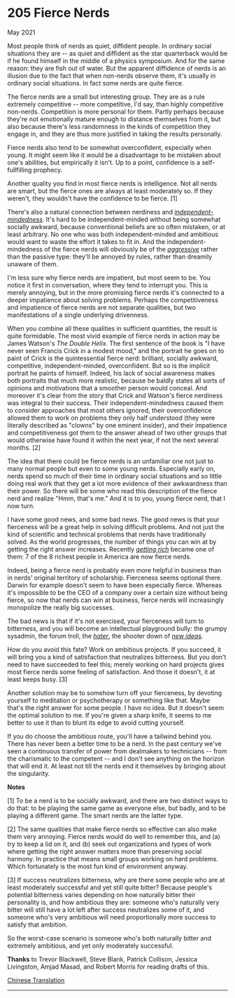 # 205 Fierce Nerds


  
 
  
 May 2021   
  
 Most people think of nerds as quiet, diffident people. In ordinary social situations they are -- as quiet and diffident as the star quarterback would be if he found himself in the middle of a physics symposium. And for the same reason: they are fish out of water. But the apparent diffidence of nerds is an illusion due to the fact that when non-nerds observe them, it's usually in ordinary social situations. In fact some nerds are quite fierce.   
  
 The fierce nerds are a small but interesting group. They are as a rule extremely competitive -- more competitive, I'd say, than highly competitive non-nerds. Competition is more personal for them. Partly perhaps because they're not emotionally mature enough to distance themselves from it, but also because there's less randomness in the kinds of competition they engage in, and they are thus more justified in taking the results personally.   
  
 Fierce nerds also tend to be somewhat overconfident, especially when young. It might seem like it would be a disadvantage to be mistaken about one's abilities, but empirically it isn't. Up to a point, confidence is a self- fullfilling prophecy.   
  
 Another quality you find in most fierce nerds is intelligence. Not all nerds are smart, but the fierce ones are always at least moderately so. If they weren't, they wouldn't have the confidence to be fierce. [1]   
  
 There's also a natural connection between nerdiness and [_independent- mindedness_](think.html). It's hard to be independent-minded without being somewhat socially awkward, because conventional beliefs are so often mistaken, or at least arbitrary. No one who was both independent-minded and ambitious would want to waste the effort it takes to fit in. And the independent- mindedness of the fierce nerds will obviously be of the [_aggressive_](conformism.html) rather than the passive type: they'll be annoyed by rules, rather than dreamily unaware of them.   
  
 I'm less sure why fierce nerds are impatient, but most seem to be. You notice it first in conversation, where they tend to interrupt you. This is merely annoying, but in the more promising fierce nerds it's connected to a deeper impatience about solving problems. Perhaps the competitiveness and impatience of fierce nerds are not separate qualities, but two manifestations of a single underlying drivenness.   
  
 When you combine all these qualities in sufficient quantities, the result is quite formidable. The most vivid example of fierce nerds in action may be James Watson's _The Double Helix_. The first sentence of the book is "I have never seen Francis Crick in a modest mood," and the portrait he goes on to paint of Crick is the quintessential fierce nerd: brilliant, socially awkward, competitive, independent-minded, overconfident. But so is the implicit portrait he paints of himself. Indeed, his lack of social awareness makes both portraits that much more realistic, because he baldly states all sorts of opinions and motivations that a smoother person would conceal. And moreover it's clear from the story that Crick and Watson's fierce nerdiness was integral to their success. Their independent-mindedness caused them to consider approaches that most others ignored, their overconfidence allowed them to work on problems they only half understood (they were literally described as "clowns" by one eminent insider), and their impatience and competitiveness got them to the answer ahead of two other groups that would otherwise have found it within the next year, if not the next several months. 
[2]  
 
  
 The idea that there could be fierce nerds is an unfamiliar one not just to many normal people but even to some young nerds. Especially early on, nerds spend so much of their time in ordinary social situations and so little doing real work that they get a lot more evidence of their awkwardness than their power. So there will be some who read this description of the fierce nerd and realize "Hmm, that's me." And it is to you, young fierce nerd, that I now turn.   
  
 I have some good news, and some bad news. The good news is that your fierceness will be a great help in solving difficult problems. And not just the kind of scientific and technical problems that nerds have traditionally solved. As the world progresses, the number of things you can win at by getting the right answer increases. Recently [_getting rich_](richnow.html) became one of them: 7 of the 8 richest people in America are now fierce nerds.   
  
 Indeed, being a fierce nerd is probably even more helpful in business than in nerds' original territory of scholarship. Fierceness seems optional there. Darwin for example doesn't seem to have been especially fierce. Whereas it's impossible to be the CEO of a company over a certain size without being fierce, so now that nerds can win at business, fierce nerds will increasingly monopolize the really big successes.   
  
 The bad news is that if it's not exercised, your fierceness will turn to bitterness, and you will become an intellectual playground bully: the grumpy sysadmin, the forum troll, the [_hater_](fh.html), the shooter down of [_new ideas_](newideas.html).   
  
 How do you avoid this fate? Work on ambitious projects. If you succeed, it will bring you a kind of satisfaction that neutralizes bitterness. But you don't need to have succeeded to feel this; merely working on hard projects gives most fierce nerds some feeling of satisfaction. And those it doesn't, it at least keeps busy. [3]   
  
 Another solution may be to somehow turn off your fierceness, by devoting yourself to meditation or psychotherapy or something like that. Maybe that's the right answer for some people. I have no idea. But it doesn't seem the optimal solution to me. If you're given a sharp knife, it seems to me better to use it than to blunt its edge to avoid cutting yourself.   
  
 If you do choose the ambitious route, you'll have a tailwind behind you. There has never been a better time to be a nerd. In the past century we've seen a continuous transfer of power from dealmakers to technicians -- from the charismatic to the competent -- and I don't see anything on the horizon that will end it. At least not till the nerds end it themselves by bringing about the singularity.   
  
 
  
 
  
 
  
 
  
 
  
 
  
 
  
 
  
  **Notes**   
  
 [1] To be a nerd is to be socially awkward, and there are two distinct ways to do that: to be playing the same game as everyone else, but badly, and to be playing a different game. The smart nerds are the latter type.   
  
 [2] The same qualities that make fierce nerds so effective can also make them very annoying. Fierce nerds would do well to remember this, and (a) try to keep a lid on it, and (b) seek out organizations and types of work where getting the right answer matters more than preserving social harmony. In practice that means small groups working on hard problems. Which fortunately is the most fun kind of environment anyway.   
  
 [3] If success neutralizes bitterness, why are there some people who are at least moderately successful and yet still quite bitter? Because people's potential bitterness varies depending on how naturally bitter their personality is, and how ambitious they are: someone who's naturally very bitter will still have a lot left after success neutralizes some of it, and someone who's very ambitious will need proportionally more success to satisfy that ambition.   
  
 So the worst-case scenario is someone who's both naturally bitter and extremely ambitious, and yet only moderately successful.   
  
 
  
 
  
 **Thanks** to Trevor Blackwell, Steve Blank, Patrick Collison, Jessica Livingston, Amjad Masad, and Robert Morris for reading drafts of this.   
  
 
  
 
  
 
  
 [Chinese Translation](https://xueqiu.com/6663886898/188768282)   
  
 
  
 
  
 
  
 

 
* * *
 

 

